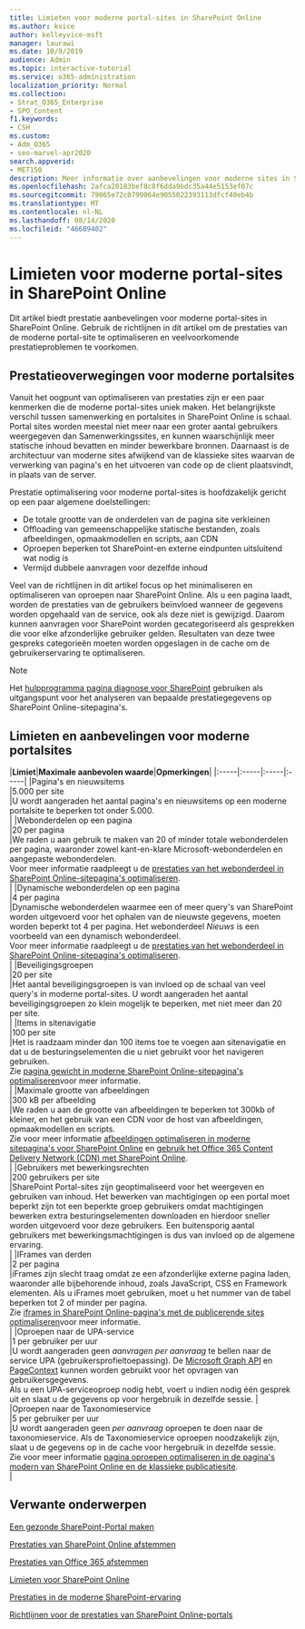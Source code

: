 ```yaml
---
title: Limieten voor moderne portal-sites in SharePoint Online
ms.author: kvice
author: kelleyvice-msft
manager: laurawi
ms.date: 10/9/2019
audience: Admin
ms.topic: interactive-tutorial
ms.service: o365-administration
localization_priority: Normal
ms.collection:
- Strat_O365_Enterprise
- SPO_Content
f1.keywords:
- CSH
ms.custom:
- Adm_O365
- seo-marvel-apr2020
search.appverid:
- MET150
description: Meer informatie over aanbevelingen voor moderne sites in SharePoint Online, zoals oproepen voor SharePoint en externe eindpunten beperken.
ms.openlocfilehash: 2afca20183bef8c8f6dda9bdc35a44e5153ef07c
ms.sourcegitcommit: 79065e72c0799064e9055022393113dfcf40eb4b
ms.translationtype: MT
ms.contentlocale: nl-NL
ms.lasthandoff: 08/14/2020
ms.locfileid: "46689402"
---
```

# <a name="sharepoint-online-modern-portal-site-limits"></a>Limieten voor moderne portal-sites in SharePoint Online

Dit artikel biedt prestatie aanbevelingen voor moderne portal-sites in SharePoint Online. Gebruik de richtlijnen in dit artikel om de prestaties van de moderne portal-site te optimaliseren en veelvoorkomende prestatieproblemen te voorkomen.

## <a name="performance-considerations-for-modern-portal-sites"></a>Prestatieoverwegingen voor moderne portalsites

Vanuit het oogpunt van optimaliseren van prestaties zijn er een paar kenmerken die de moderne portal-sites uniek maken. Het belangrijkste verschil tussen samenwerking en portalsites in SharePoint Online is schaal. Portal sites worden meestal niet meer naar een groter aantal gebruikers weergegeven dan Samenwerkingssites, en kunnen waarschijnlijk meer statische inhoud bevatten en minder bewerkbare bronnen. Daarnaast is de architectuur van moderne sites afwijkend van de klassieke sites waarvan de verwerking van pagina's en het uitvoeren van code op de client plaatsvindt, in plaats van de server.

Prestatie optimalisering voor moderne portal-sites is hoofdzakelijk gericht op een paar algemene doelstellingen:

- De totale grootte van de onderdelen van de pagina site verkleinen
- Offloading van gemeenschappelijke statische bestanden, zoals afbeeldingen, opmaakmodellen en scripts, aan CDN
- Oproepen beperken tot SharePoint-en externe eindpunten uitsluitend wat nodig is
- Vermijd dubbele aanvragen voor dezelfde inhoud

Veel van de richtlijnen in dit artikel focus op het minimaliseren en optimaliseren van oproepen naar SharePoint Online. Als u een pagina laadt, worden de prestaties van de gebruikers beïnvloed wanneer de gegevens worden opgehaald van de service, ook als deze niet is gewijzigd. Daarom kunnen aanvragen voor SharePoint worden gecategoriseerd als gesprekken die voor elke afzonderlijke gebruiker gelden. Resultaten van deze twee gespreks categorieën moeten worden opgeslagen in de cache om de gebruikerservaring te optimaliseren.

>[!NOTE]
>Het [hulpprogramma pagina diagnose voor SharePoint](https://aka.ms/perftool) gebruiken als uitgangspunt voor het analyseren van bepaalde prestatiegegevens op SharePoint Online-sitepagina's.

## <a name="modern-portal-site-limits-and-recommendations"></a>Limieten en aanbevelingen voor moderne portalsites

|**Limiet**|**Maximale aanbevolen waarde**|**Opmerkingen**|
|:-----|:-----|:-----|:-----|
|Pagina's en nieuwsitems  <br/> |5.000 per site  <br/> |U wordt aangeraden het aantal pagina's en nieuwsitems op een moderne portalsite te beperken tot onder 5.000.  <br/> |
|Webonderdelen op een pagina  <br/> |20 per pagina  <br/> |We raden u aan gebruik te maken van 20 of minder totale webonderdelen per pagina, waaronder zowel kant-en-klare Microsoft-webonderdelen en aangepaste webonderdelen. <br/> Voor meer informatie raadpleegt u de [prestaties van het webonderdeel in SharePoint Online-sitepagina's optimaliseren](modern-web-part-optimization.md).  <br/> |
|Dynamische webonderdelen op een pagina  <br/> |4 per pagina  <br/> |Dynamische webonderdelen waarmee een of meer query's van SharePoint worden uitgevoerd voor het ophalen van de nieuwste gegevens, moeten worden beperkt tot 4 per pagina. Het webonderdeel _Nieuws_ is een voorbeeld van een dynamisch webonderdeel. <br/> Voor meer informatie raadpleegt u de [prestaties van het webonderdeel in SharePoint Online-sitepagina's optimaliseren](modern-web-part-optimization.md).    <br/> |
|Beveiligingsgroepen  <br/> |20 per site  <br/> |Het aantal beveiligingsgroepen is van invloed op de schaal van veel query's in moderne portal-sites. U wordt aangeraden het aantal beveiligingsgroepen zo klein mogelijk te beperken, met niet meer dan 20 per site.  <br/> |
|Items in sitenavigatie  <br/> |100 per site  <br/> |Het is raadzaam minder dan 100 items toe te voegen aan sitenavigatie en dat u de besturingselementen die u niet gebruikt voor het navigeren gebruiken.  <br/> Zie [pagina gewicht in moderne SharePoint Online-sitepagina's optimaliseren](modern-page-weight-optimization.md)voor meer informatie. <br/> |
|Maximale grootte van afbeeldingen  <br/> |300 kB per afbeelding  <br/> |We raden u aan de grootte van afbeeldingen te beperken tot 300kb of kleiner, en het gebruik van een CDN voor de host van afbeeldingen, opmaakmodellen en scripts. <br/>Zie voor meer informatie [afbeeldingen optimaliseren in moderne sitepagina's voor SharePoint Online](modern-image-optimization.md) en [gebruik het Office 365 Content Delivery Network (CDN) met SharePoint Online](use-microsoft-365-cdn-with-spo.md).  <br/> |
|Gebruikers met bewerkingsrechten  <br/> |200 gebruikers per site  <br/> |SharePoint Portal-sites zijn geoptimaliseerd voor het weergeven en gebruiken van inhoud. Het bewerken van machtigingen op een portal moet beperkt zijn tot een beperkte groep gebruikers omdat machtigingen bewerken extra besturingselementen downloaden en hierdoor sneller worden uitgevoerd voor deze gebruikers. Een buitensporig aantal gebruikers met bewerkingsmachtigingen is dus van invloed op de algemene ervaring. <br/> |
|IFrames van derden  <br/> |2 per pagina  <br/> |iFrames zijn slecht traag omdat ze een afzonderlijke externe pagina laden, waaronder alle bijbehorende inhoud, zoals JavaScript, CSS en Framework elementen. Als u iFrames moet gebruiken, moet u het nummer van de tabel beperken tot 2 of minder per pagina.<br/> Zie [iframes in SharePoint Online-pagina's met de publicerende sites optimaliseren](modern-iframe-optimization.md)voor meer informatie. <br/> |
|Oproepen naar de UPA-service  <br/> |1 per gebruiker per uur  <br/> |U wordt aangeraden geen _aanvragen per aanvraag_ te bellen naar de service UPA (gebruikersprofieltoepassing). De [Microsoft Graph API](https://docs.microsoft.com/graph/call-api) en [PageContext](https://docs.microsoft.com/javascript/api/sp-page-context/pagecontext?view=sp-typescript-latest) kunnen worden gebruikt voor het opvragen van gebruikersgegevens.  <br/> Als u een UPA-serviceoproep nodig hebt, voert u indien nodig één gesprek uit en slaat u de gegevens op voor hergebruik in dezelfde sessie. |
|Oproepen naar de Taxonomieservice  <br/> |5 per gebruiker per uur  <br/> |U wordt aangeraden geen _per aanvraag_ oproepen te doen naar de taxonomieservice. Als de Taxonomieservice oproepen noodzakelijk zijn, slaat u de gegevens op in de cache voor hergebruik in dezelfde sessie. <br/> Zie voor meer informatie [pagina oproepen optimaliseren in de pagina's modern van SharePoint Online en de klassieke publicatiesite](modern-page-call-optimization.md). <br/> |

## <a name="related-topics"></a>Verwante onderwerpen

[Een gezonde SharePoint-Portal maken](https://docs.microsoft.com/sharepoint/portal-health)

[Prestaties van SharePoint Online afstemmen](tune-sharepoint-online-performance.md)

[Prestaties van Office 365 afstemmen](tune-microsoft-365-performance.md)

[Limieten voor SharePoint Online](https://docs.microsoft.com/office365/servicedescriptions/sharepoint-online-service-description/sharepoint-online-limits)

[Prestaties in de moderne SharePoint-ervaring](https://docs.microsoft.com/sharepoint/modern-experience-performance)

[Richtlijnen voor de prestaties van SharePoint Online-portals](https://docs.microsoft.com/sharepoint/dev/solution-guidance/portal-performance)
